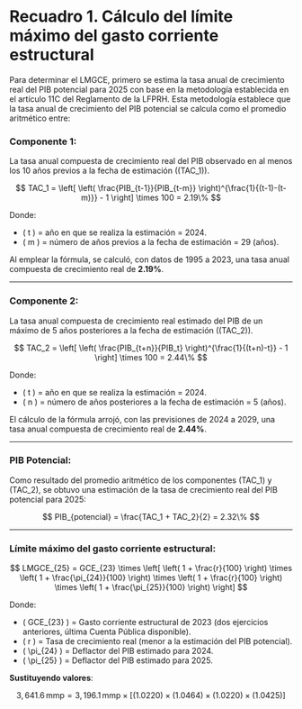 # Recuadro 1. Cálculo del límite máximo del gasto corriente estructural

Para determinar el LMGCE, primero se estima la tasa anual de crecimiento real del PIB potencial para 2025 con base en la metodología establecida en el artículo 11C del Reglamento de la LFPRH. Esta metodología establece que la tasa anual de crecimiento del PIB potencial se calcula como el promedio aritmético entre:

### Componente 1:
La tasa anual compuesta de crecimiento real del PIB observado en al menos los 10 años previos a la fecha de estimación (\(TAC_1\)).

$$
TAC_1 = \left[ \left( \frac{PIB_{t-1}}{PIB_{t-m}} \right)^{\frac{1}{(t-1)-(t-m)}} - 1 \right] \times 100 = 2.19\%
$$

Donde:
- \( t \) = año en que se realiza la estimación = 2024.
- \( m \) = número de años previos a la fecha de estimación = 29 (años).

Al emplear la fórmula, se calculó, con datos de 1995 a 2023, una tasa anual compuesta de crecimiento real de **2.19%**.

---

### Componente 2:
La tasa anual compuesta de crecimiento real estimado del PIB de un máximo de 5 años posteriores a la fecha de estimación (\(TAC_2\)).

$$
TAC_2 = \left[ \left( \frac{PIB_{t+n}}{PIB_t} \right)^{\frac{1}{(t+n)-t}} - 1 \right] \times 100 = 2.44\%
$$

Donde:
- \( t \) = año en que se realiza la estimación = 2024.
- \( n \) = número de años posteriores a la fecha de estimación = 5 (años).

El cálculo de la fórmula arrojó, con las previsiones de 2024 a 2029, una tasa anual compuesta de crecimiento real de **2.44%**.

---

### PIB Potencial:

Como resultado del promedio aritmético de los componentes \(TAC_1\) y \(TAC_2\), se obtuvo una estimación de la tasa de crecimiento real del PIB potencial para 2025:

$$
PIB_{potencial} = \frac{TAC_1 + TAC_2}{2} = 2.32\%
$$

---

### Límite máximo del gasto corriente estructural:

$$
LMGCE_{25} = GCE_{23} \times \left[ \left( 1 + \frac{r}{100} \right) \times \left( 1 + \frac{\pi_{24}}{100} \right) \times \left( 1 + \frac{r}{100} \right) \times \left( 1 + \frac{\pi_{25}}{100} \right) \right]
$$

Donde:
- \( GCE_{23} \) = Gasto corriente estructural de 2023 (dos ejercicios anteriores, última Cuenta Pública disponible).
- \( r \) = Tasa de crecimiento real (menor a la estimación del PIB potencial).
- \( \pi_{24} \) = Deflactor del PIB estimado para 2024.
- \( \pi_{25} \) = Deflactor del PIB estimado para 2025.

**Sustituyendo valores**:

$$
3,641.6 \, \text{mmp} = 3,196.1 \, \text{mmp} \times \left[ (1.0220) \times (1.0464) \times (1.0220) \times (1.0425) \right]
$$